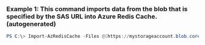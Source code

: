 ### Example 1: This command imports data from the blob that is specified by the SAS URL into Azure Redis Cache. (autogenerated)
```powershell
PS C:\> Import-AzRedisCache -Files @(https://mystorageaccount.blob.core.windows.net/container22/blobname?sv=2015-04-05&sr=b&sig=caIwutG2uDa0NZ8mjdNJdgOY8%2F8mhwRuGNdICU%2B0pI4%3D&st=2016-05-27T00%3A00%3A00Z&se=2016-05-28T00%3A00%3A00Z&sp=rwd) -Force  -Name RedisCache06 -ResourceGroupName ResourceGroup13
```

